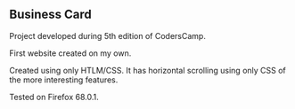## Business Card
Project developed during 5th edition of CodersCamp.

First website created on my own. 

Created using only HTLM/CSS.
It has horizontal scrolling using only CSS of the more interesting features.

Tested on Firefox 68.0.1.
